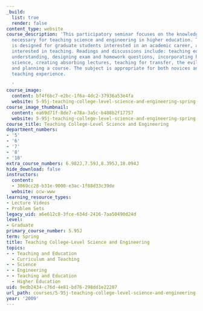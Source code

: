 ```yaml
---
_build:
  list: true
  render: false
content_type: website
course_description: 'This participatory seminar focuses on the knowledge and skills
  necessary for teaching science and engineering in higher education. This course
  is designed for graduate students interested in an academic career, and anyone else
  interested in teaching. Readings and discussions include: teaching equations for
  understanding, designing exam and homework questions, incorporating histories of
  science, creating absorbing lectures, teaching for transfer, the evils of PowerPoint,
  and planning a course. The subject is appropriate for both novices and those with
  teaching experience.

  '
course_image:
  content: bf4f6bc7-e2bc-1f6a-4dc2-37936a53e4fa
  website: 5-95j-teaching-college-level-science-and-engineering-spring-2009
course_image_thumbnail:
  content: ea69d71f-8de7-e78a-3a5c-b408b2f17757
  website: 5-95j-teaching-college-level-science-and-engineering-spring-2009
course_title: Teaching College-Level Science and Engineering
department_numbers:
- '5'
- '6'
- '7'
- '8'
- '18'
extra_course_numbers: 6.982J,7.59J,8.395J,18.094J
hide_download: false
instructors:
  content:
  - 3069cc28-b31e-9000-e3ac-1f88d33c39de
  website: ocw-www
learning_resource_types:
- Lecture Videos
- Problem Sets
legacy_uid: a6e612c8-3fce-634d-2416-7aa50490d24d
level:
- Graduate
primary_course_number: 5.95J
term: Spring
title: Teaching College-Level Science and Engineering
topics:
- - Teaching and Education
  - Curriculum and Teaching
- - Science
- - Engineering
- - Teaching and Education
  - Higher Education
uid: 9edb2434-c76d-4e81-bd76-298dd1e22207
url_path: courses/5-95j-teaching-college-level-science-and-engineering-spring-2009
year: '2009'
---
```

